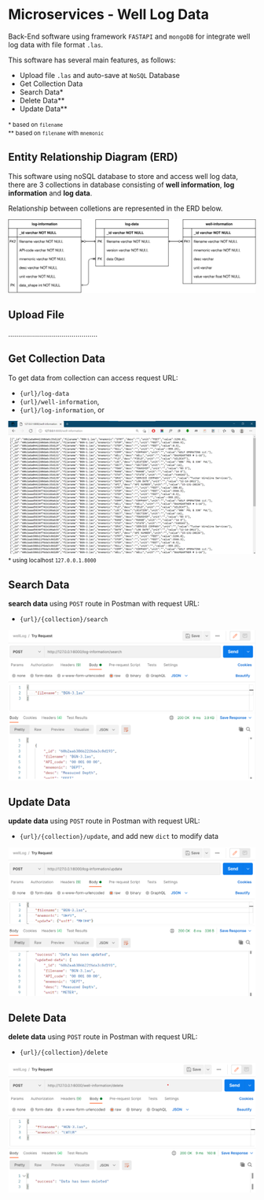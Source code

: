 # Microservices - Well Log Data
Back-End software using framework `FASTAPI` and `mongoDB` for  integrate well log data with file format `.las`.

This software has several main features, as follows:
- Upload file `.las` and auto-save at `NoSQL` Database
- Get Collection Data
- Search Data*
- Delete Data**
- Update Data**

<small>* based on `filename`</small><br>
<small>** based on `filename` with `mnemonic`</small>

## Entity Relationship Diagram (ERD)
This software using noSQL database to store and access well log data, there are 3 collections in database consisting of __well information__, __log information__ and __log data__. 

Relationship between colletions are represented in the ERD below.

![ERD](ERD.svg)

## Upload File
.............................................

## Get Collection Data
To get data from collection can access request URL: 
- `{url}/log-data`
- `{url}/well-information`,
- `{url}/log-information`, or

![get-collection](./image/get-collection.png)
<small>* using localhost `127.0.0.1.8000`</small>

## Search Data
__search data__ using `POST` route in Postman with request URL: 
- `{url}/{collection}/search`

![search](./image/search.png)

## Update Data
__update data__ using `POST` route in Postman with request URL: 
- `{url}/{collection}/update`, and add new `dict` to modify data

![update](./image/update.png)

## Delete Data
__delete data__ using `POST` route in Postman with request URL: 
- `{url}/{collection}/delete`

![delete](./image/delete.png)






